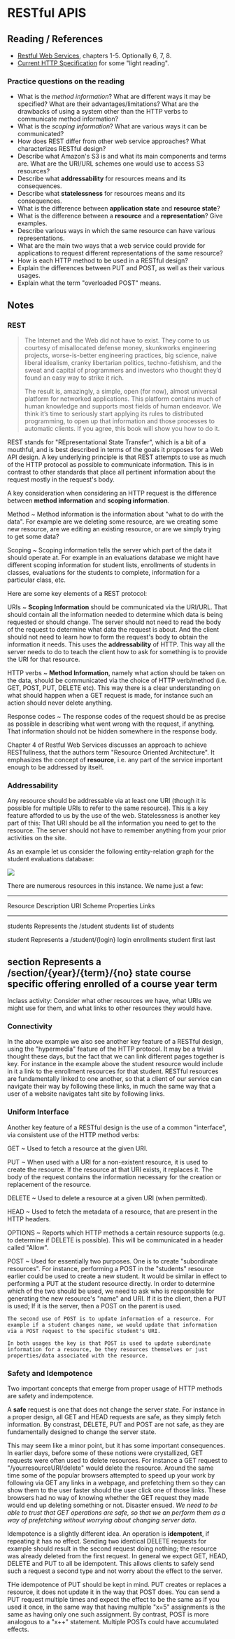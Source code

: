 # RESTful APIS

## Reading / References

- [Restful Web Services](http://learning.acm.org/books/book_detail.cfm?id=1406352&type=safari), chapters 1-5. Optionally 6, 7, 8.
- [Current HTTP Specification](https://tools.ietf.org/html/draft-ietf-httpbis-p2-semantics-21) for some "light reading".

### Practice questions on the reading

- What is the *method information*? What are different ways it may be specified? What are their advantages/limitations? What are the drawbacks of using a system other than the HTTP verbs to communicate method information?
- What is the *scoping information*? What are various ways it can be communicated?
- How does REST differ from other web service approaches? What characterizes RESTful design?
- Describe what Amazon's S3 is and what its main components and terms are. What are the URI/URL schemes one would use to access S3 resources?
- Describe what **addressability** for resources means and its consequences.
- Describe what **statelessness** for resources means and its consequences.
- What is the difference between **application state** and **resource state**?
- What is the difference between a **resource** and a **representation**? Give examples.
- Describe various ways in which the same resource can have various representations.
- What are the main two ways that a web service could provide for applications to request different representations of the same resource?
- How is each HTTP method to be used in a RESTful design?
- Explain the differences between PUT and POST, as well as their various usages.
- Explain what the term "overloaded POST" means.

## Notes

### REST

> The Internet and the Web did not have to exist. They come to us courtesy of misallocated defense money, skunkworks engineering projects, worse-is-better engineering practices, big science, naive liberal idealism, cranky libertarian politics, techno-fetishism, and the sweat and capital of programmers and investors who thought they’d found an easy way to strike it rich.
>
> The result is, amazingly, a simple, open (for now), almost universal platform for networked applications. This platform contains much of human knowledge and supports most fields of human endeavor. We think it’s time to seriously start applying its rules to distributed programming, to open up that information and those processes to automatic clients. If you agree, this book will show you how to do it.

REST stands for "REpresentational State Transfer", which is a bit of a mouthful, and is best described in terms of the goals it proposes for a Web API design. A key underlying principle is that REST attempts to use as much of the HTTP protocol as possible to communicate information. This is in contrast to other standards that place all pertinent information about the request mostly in the request's body.

A key consideration when considering an HTTP request is the difference between **method information** and **scoping information**.

Method
  ~ Method information is the information about "what to do with the data". For example are we deleting some resource, are we creating some new resource, are we editing an existing resource, or are we simply trying to get some data?

Scoping
  ~ Scoping information tells the server which part of the data it should operate at. For example in an evaluations database we might have different scoping information for student lists, enrollments of students in classes, evaluations for the students to complete, information for a particular class, etc.

Here are some key elements of a REST protocol:

URIs
  ~ **Scoping Information** should be communicated via the URI/URL. That should contain all the information needed to determine which data is being requested or should change. The server should not need to read the body of the request to determine what data the request is about. And the client should not need to learn how to form the request's body to obtain the information it needs. This uses the **addressability** of HTTP. This way all the server needs to do to teach the client how to ask for something is to provide the URI for that resource.

HTTP verbs
  ~ **Method Information**, namely what action should be taken on the data, should be communicated via the choice of HTTP verb/method (i.e. GET, POST, PUT, DELETE etc). This way there is a clear understanding on what should happen when a GET request is made, for instance such an action should never delete anything.

Response codes
  ~ The response codes of the request should be as precise as possible in describing what went wrong with the request, if anything. That information should not be hidden somewhere in the response body.

Chapter 4 of Restful Web Services discusses an approach to achieve RESTfullness, that the authors term "Resource Oriented Architecture". It emphasizes the concept of **resource**, i.e. any part of the service important enough to be addressed by itself.

### Addressability

Any resource should be addressable via at least one URI (though it is possible for multiple URIs to refer to the same resource). This is a key feature afforded to us by the use of the web. Statelessness is another key part of this: That URI should be all the information you need to get to the resource. The server should not have to remember anything from your prior activities on the site.

As an example let us consider the following entity-relation graph for the student evaluations database:

![](images/EvalsModel.png)

There are numerous resources in this instance. We name just a few:

----------------------------------------------------------------------------------------
Resource  Description        URI Scheme                    Properties  Links
--------- ------------------ ----------------------------  ----------- -----------------
students  Represents the     /student                      students
          list of students

student   Represents a       /student/{login}              login       enrollments
          student                                          first
                                                           last

section   Represents a       /section/{year}/{term}/{no}   state       course
          specific offering                                            enrolled
          of a course                                                  year
                                                                       term
----------------------------------------------------------------------------------------


Inclass activity: Consider what other resources we have, what URIs we might use for them, and what links to other resources they would have.

### Connectivity

In the above example we also see another key feature of a RESTful design, using the "hypermedia" feature of the HTTP protocol. It may be a trivial thought these days, but the fact that we can link different pages together is key. For instance in the example above the student resource would include in it a link to the enrollment resources for that student. RESTful resources are fundamentally linked to one another, so that a client of our service can navigate their way by following these links, in much the same way that a user of a website navigates taht site by following links.

### Uniform Interface

Another key feature of a RESTful design is the use of a common "interface", via consistent use of the HTTP method verbs:

GET
  ~ Used to fetch a resource at the given URI.

PUT
  ~ When used with a URI for a non-existent resource, it is used to create the resource. If the resource at that URI exists, it replaces it. The body of the request contains the information necessary for the creation or replacement of the resource.

DELETE
  ~ Used to delete a resource at a given URI (when permitted).

HEAD
  ~ Used to fetch the metadata of a resource, that are present in the HTTP headers.

OPTIONS
  ~ Reports which HTTP methods a certain resource supports (e.g. to determine if DELETE is possible). This will be communicated in a header called "Allow".

POST
  ~ Used for essentially two purposes. One is to create "subordinate resources". For instance, performing a POST in the "students" resource earlier could be used to create a new student. It would be similar in effect to performing a PUT at the student resource directly. In order to determine which of the two should be used, we need to ask who is responsible for generating the new resource's "name" and URI. If it is the client, then a PUT is used; If it is the server, then a POST on the parent is used.

    The second use of POST is to update information of a resource. For example if a student changes name, we would update that information via a POST request to the specific student's URI.

    In both usages the key is that POST is used to update subordinate information for a resource, be they resources themselves or just properties/data associated with the resource.

### Safety and Idempotence

Two important concepts that emerge from proper usage of HTTP methods are safety and indempotence.

A **safe** request is one that does not change the server state. For instance in a proper design, all GET and HEAD requests are safe, as they simply fetch information. By constrast, DELETE, PUT and POST are not safe, as they are fundamentally designed to change the server state.

This may seem like a minor point, but it has some important consequences. In earlier days, before some of these notions were crystallized, GET requests were often used to delete resources. For instance a GET request to "/yourresourceURI/delete" would delete the resource. Around the same time some of the popular browsers attempted to speed up your work by following via GET any links in a webpage, and prefetching them so they can show them to the user faster should the user click one of those links. These browsers had no way of knowing whether the GET request they made would end up deleting something or not. Disaster ensued. *We need to be able to trust that GET operations are safe, so that we an perform them as a way of prefetching without worrying about changing server data*.

Idempotence is a slightly different idea. An operation is **idempotent**, if repeating it has no effect. Sending two identical DELETE requests for example should result in the second request doing nothing; the resource was already deleted from the first request. In general we expect GET, HEAD, DELETE and PUT to all be idempotent. This allows clients to safely send such a request a second type and not worry about the effect to the server.

THe idempotence of PUT should be kept in mind. PUT creates or replaces a resource, it does not update it in the way that POST does. You can send a PUT request multiple times and expect the effect to be the same as if you used it once, in the same way that having multiple "x=5" assignments is the same as having only one such assignment. By contrast, POST is more analogous to a "x++" statement. Multiple POSTs could have accumulated effects.
